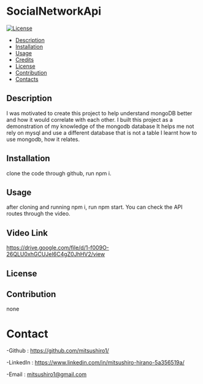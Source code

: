 # SocialNetworkApi
[![License](https://img.shields.io/badge/License-Unlicense-blue.svg)](http://unlicense.org)

- [Description](#Description)
- [Installation](#installation)
- [Usage](#Usage)
- [Credits](#Credits)
- [License](#License)
- [Contribution](#Contribution)
- [Contacts](#Contacts)

## Description

I was motivated to create this project to help understand mongoDB better and how it would correlate with each other.
I built this project as a demonstration of my knowledge of the mongodb database
It helps me not rely on mysql and use a different database that is not a table
I learnt how to use mongodb, how it relates.

## Installation

clone the code through github, run npm i.

## Usage

after cloning and running npm i, run npm start. You can check the API routes through the video.

## Video Link

https://drive.google.com/file/d/1-f009O-26QLU0xhGCUJeI6C4gZ0JhHV2/view

## License

 

## Contribution

none

# Contact

-Github : https://github.com/mitsushiro1/

-LinkedIn : https://www.linkedin.com/in/mitsushiro-hirano-5a356519a/

-Email : mitsushiro1@gmail.com 

